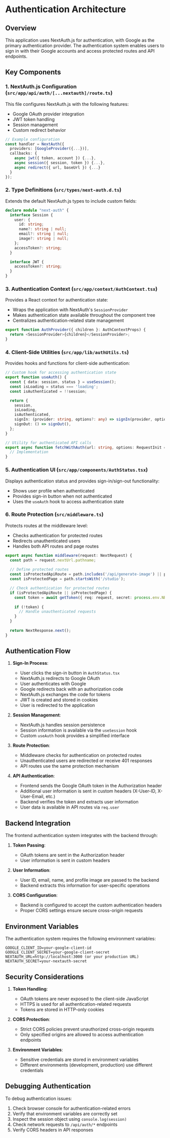 # Authentication Architecture

## Overview

This application uses NextAuth.js for authentication, with Google as the primary authentication provider. The authentication system enables users to sign in with their Google accounts and access protected routes and API endpoints.

## Key Components

### 1. NextAuth.js Configuration (`src/app/api/auth/[...nextauth]/route.ts`)

This file configures NextAuth.js with the following features:
- Google OAuth provider integration
- JWT token handling
- Session management
- Custom redirect behavior

```typescript
// Example configuration
const handler = NextAuth({
  providers: [GoogleProvider({...})],
  callbacks: {
    async jwt({ token, account }) {...},
    async session({ session, token }) {...},
    async redirect({ url, baseUrl }) {...}
  }
});
```

### 2. Type Definitions (`src/types/next-auth.d.ts`)

Extends the default NextAuth.js types to include custom fields:

```typescript
declare module "next-auth" {
  interface Session {
    user: {
      id: string;
      name?: string | null;
      email?: string | null;
      image?: string | null;
    };
    accessToken?: string;
  }

  interface JWT {
    accessToken?: string;
  }
}
```

### 3. Authentication Context (`src/app/context/AuthContext.tsx`)

Provides a React context for authentication state:
- Wraps the application with NextAuth's `SessionProvider`
- Makes authentication state available throughout the component tree
- Centralizes authentication-related state management

```typescript
export function AuthProvider({ children }: AuthContextProps) {
  return <SessionProvider>{children}</SessionProvider>;
}
```

### 4. Client-Side Utilities (`src/app/lib/authUtils.ts`)

Provides hooks and functions for client-side authentication:

```typescript
// Custom hook for accessing authentication state
export function useAuth() {
  const { data: session, status } = useSession();
  const isLoading = status === 'loading';
  const isAuthenticated = !!session;

  return {
    session,
    isLoading,
    isAuthenticated,
    signIn: (provider: string, options?: any) => signIn(provider, options),
    signOut: () => signOut(),
  };
}

// Utility for authenticated API calls
export async function fetchWithAuth(url: string, options: RequestInit = {}) {
  // Implementation
}
```

### 5. Authentication UI (`src/app/components/AuthStatus.tsx`)

Displays authentication status and provides sign-in/sign-out functionality:
- Shows user profile when authenticated
- Provides sign-in button when not authenticated
- Uses the `useAuth` hook to access authentication state

### 6. Route Protection (`src/middleware.ts`)

Protects routes at the middleware level:
- Checks authentication for protected routes
- Redirects unauthenticated users
- Handles both API routes and page routes

```typescript
export async function middleware(request: NextRequest) {
  const path = request.nextUrl.pathname;
  
  // Define protected routes
  const isProtectedApiRoute = path.includes('/api/generate-image') || path.includes('/api/baseten');
  const isProtectedPage = path.startsWith('/studio');

  // Check authentication for protected routes
  if (isProtectedApiRoute || isProtectedPage) {
    const token = await getToken({ req: request, secret: process.env.NEXTAUTH_SECRET });
    
    if (!token) {
      // Handle unauthenticated requests
    }
  }
  
  return NextResponse.next();
}
```

## Authentication Flow

1. **Sign-In Process**:
   - User clicks the sign-in button in `AuthStatus.tsx`
   - NextAuth.js redirects to Google OAuth
   - User authenticates with Google
   - Google redirects back with an authorization code
   - NextAuth.js exchanges the code for tokens
   - JWT is created and stored in cookies
   - User is redirected to the application

2. **Session Management**:
   - NextAuth.js handles session persistence
   - Session information is available via the `useSession` hook
   - Custom `useAuth` hook provides a simplified interface

3. **Route Protection**:
   - Middleware checks for authentication on protected routes
   - Unauthenticated users are redirected or receive 401 responses
   - API routes use the same protection mechanism

4. **API Authentication**:
   - Frontend sends the Google OAuth token in the Authorization header
   - Additional user information is sent in custom headers (X-User-ID, X-User-Email, etc.)
   - Backend verifies the token and extracts user information
   - User data is available in API routes via `req.user`

## Backend Integration

The frontend authentication system integrates with the backend through:

1. **Token Passing**:
   - OAuth tokens are sent in the Authorization header
   - User information is sent in custom headers

2. **User Information**:
   - User ID, email, name, and profile image are passed to the backend
   - Backend extracts this information for user-specific operations

3. **CORS Configuration**:
   - Backend is configured to accept the custom authentication headers
   - Proper CORS settings ensure secure cross-origin requests

## Environment Variables

The authentication system requires the following environment variables:

```
GOOGLE_CLIENT_ID=your-google-client-id
GOOGLE_CLIENT_SECRET=your-google-client-secret
NEXTAUTH_URL=http://localhost:3000 (or your production URL)
NEXTAUTH_SECRET=your-nextauth-secret
```

## Security Considerations

1. **Token Handling**:
   - OAuth tokens are never exposed to the client-side JavaScript
   - HTTPS is used for all authentication-related requests
   - Tokens are stored in HTTP-only cookies

2. **CORS Protection**:
   - Strict CORS policies prevent unauthorized cross-origin requests
   - Only specified origins are allowed to access authentication endpoints

3. **Environment Variables**:
   - Sensitive credentials are stored in environment variables
   - Different environments (development, production) use different credentials

## Debugging Authentication

To debug authentication issues:

1. Check browser console for authentication-related errors
2. Verify that environment variables are correctly set
3. Inspect the session object using `console.log(session)`
4. Check network requests to `/api/auth/*` endpoints
5. Verify CORS headers in API responses
